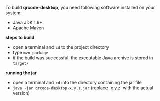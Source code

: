 To build **qrcode-desktop**, you need following software installed on your system:

  - Java JDK 1.6+
  - Apache Maven

**steps to build**

  - open a terminal and `cd` to the project directory
  - type `mvn package`
  - if the build was successful, the executable Java archive is stored in `target/`

**running the jar**

  - open a terminal and `cd` into the directory containing the jar file
  - `java -jar qrcode-desktop-x.y.z.jar` (replace 'x.y.z' with the actual version)

